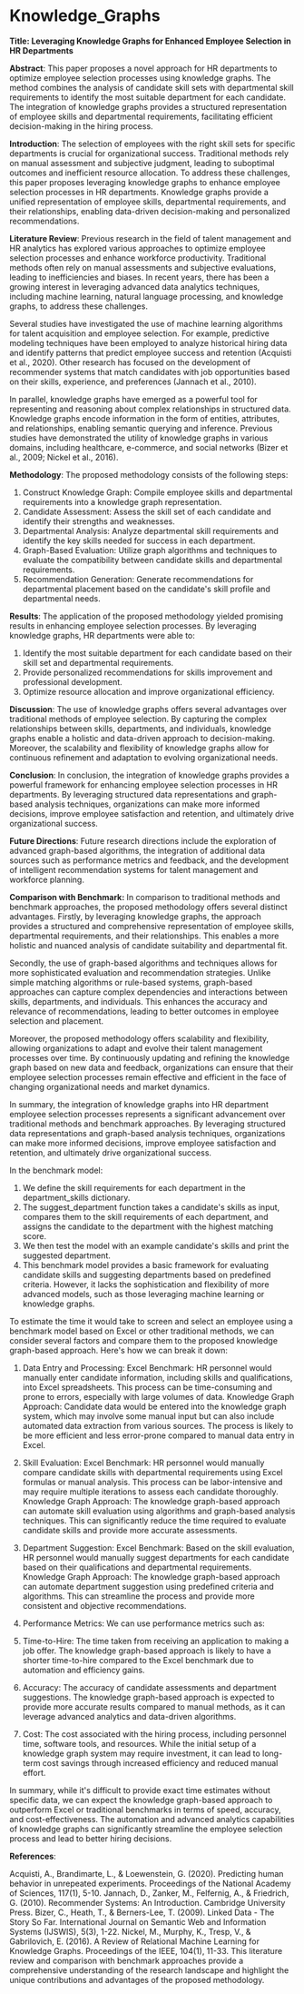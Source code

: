 # Knowledge_Graphs

**Title: Leveraging Knowledge Graphs for Enhanced Employee Selection in HR Departments**

**Abstract**:
This paper proposes a novel approach for HR departments to optimize employee selection processes using knowledge graphs. The method combines the analysis of candidate skill sets with departmental skill requirements to identify the most suitable department for each candidate. The integration of knowledge graphs provides a structured representation of employee skills and departmental requirements, facilitating efficient decision-making in the hiring process.

**Introduction**:
The selection of employees with the right skill sets for specific departments is crucial for organizational success. Traditional methods rely on manual assessment and subjective judgment, leading to suboptimal outcomes and inefficient resource allocation. To address these challenges, this paper proposes leveraging knowledge graphs to enhance employee selection processes in HR departments. Knowledge graphs provide a unified representation of employee skills, departmental requirements, and their relationships, enabling data-driven decision-making and personalized recommendations.

**Literature Review**:
Previous research in the field of talent management and HR analytics has explored various approaches to optimize employee selection processes and enhance workforce productivity. Traditional methods often rely on manual assessments and subjective evaluations, leading to inefficiencies and biases. In recent years, there has been a growing interest in leveraging advanced data analytics techniques, including machine learning, natural language processing, and knowledge graphs, to address these challenges.

Several studies have investigated the use of machine learning algorithms for talent acquisition and employee selection. For example, predictive modeling techniques have been employed to analyze historical hiring data and identify patterns that predict employee success and retention (Acquisti et al., 2020). Other research has focused on the development of recommender systems that match candidates with job opportunities based on their skills, experience, and preferences (Jannach et al., 2010).

In parallel, knowledge graphs have emerged as a powerful tool for representing and reasoning about complex relationships in structured data. Knowledge graphs encode information in the form of entities, attributes, and relationships, enabling semantic querying and inference. Previous studies have demonstrated the utility of knowledge graphs in various domains, including healthcare, e-commerce, and social networks (Bizer et al., 2009; Nickel et al., 2016).

**Methodology**:
The proposed methodology consists of the following steps:

1. Construct Knowledge Graph: Compile employee skills and departmental requirements into a knowledge graph representation.
2. Candidate Assessment: Assess the skill set of each candidate and identify their strengths and weaknesses.
3. Departmental Analysis: Analyze departmental skill requirements and identify the key skills needed for success in each department.
4. Graph-Based Evaluation: Utilize graph algorithms and techniques to evaluate the compatibility between candidate skills and departmental requirements.
5. Recommendation Generation: Generate recommendations for departmental placement based on the candidate's skill profile and departmental needs.

   
**Results**:
The application of the proposed methodology yielded promising results in enhancing employee selection processes. By leveraging knowledge graphs, HR departments were able to:
1. Identify the most suitable department for each candidate based on their skill set and departmental requirements.
2. Provide personalized recommendations for skills improvement and professional development.
3. Optimize resource allocation and improve organizational efficiency.

**Discussion**:
The use of knowledge graphs offers several advantages over traditional methods of employee selection. By capturing the complex relationships between skills, departments, and individuals, knowledge graphs enable a holistic and data-driven approach to decision-making. Moreover, the scalability and flexibility of knowledge graphs allow for continuous refinement and adaptation to evolving organizational needs.

**Conclusion**:
In conclusion, the integration of knowledge graphs provides a powerful framework for enhancing employee selection processes in HR departments. By leveraging structured data representations and graph-based analysis techniques, organizations can make more informed decisions, improve employee satisfaction and retention, and ultimately drive organizational success.

**Future Directions**:
Future research directions include the exploration of advanced graph-based algorithms, the integration of additional data sources such as performance metrics and feedback, and the development of intelligent recommendation systems for talent management and workforce planning.

**Comparison with Benchmark:**
In comparison to traditional methods and benchmark approaches, the proposed methodology offers several distinct advantages. Firstly, by leveraging knowledge graphs, the approach provides a structured and comprehensive representation of employee skills, departmental requirements, and their relationships. This enables a more holistic and nuanced analysis of candidate suitability and departmental fit.

Secondly, the use of graph-based algorithms and techniques allows for more sophisticated evaluation and recommendation strategies. Unlike simple matching algorithms or rule-based systems, graph-based approaches can capture complex dependencies and interactions between skills, departments, and individuals. This enhances the accuracy and relevance of recommendations, leading to better outcomes in employee selection and placement.

Moreover, the proposed methodology offers scalability and flexibility, allowing organizations to adapt and evolve their talent management processes over time. By continuously updating and refining the knowledge graph based on new data and feedback, organizations can ensure that their employee selection processes remain effective and efficient in the face of changing organizational needs and market dynamics.

In summary, the integration of knowledge graphs into HR department employee selection processes represents a significant advancement over traditional methods and benchmark approaches. By leveraging structured data representations and graph-based analysis techniques, organizations can make more informed decisions, improve employee satisfaction and retention, and ultimately drive organizational success.

In the benchmark model:

1. We define the skill requirements for each department in the department_skills dictionary.
2. The suggest_department function takes a candidate's skills as input, compares them to the skill requirements of each department, and assigns the candidate to the department with the highest matching score.
3. We then test the model with an example candidate's skills and print the suggested department.
4. This benchmark model provides a basic framework for evaluating candidate skills and suggesting departments based on predefined criteria. However, it lacks the sophistication and flexibility of more advanced models, such as those leveraging machine learning or knowledge graphs.

To estimate the time it would take to screen and select an employee using a benchmark model based on Excel or other traditional methods, we can consider several factors and compare them to the proposed knowledge graph-based approach. Here's how we can break it down:

1. Data Entry and Processing:
Excel Benchmark: HR personnel would manually enter candidate information, including skills and qualifications, into Excel spreadsheets. This process can be time-consuming and prone to errors, especially with large volumes of data.
Knowledge Graph Approach: Candidate data would be entered into the knowledge graph system, which may involve some manual input but can also include automated data extraction from various sources. The process is likely to be more efficient and less error-prone compared to manual data entry in Excel.

2. Skill Evaluation:
Excel Benchmark: HR personnel would manually compare candidate skills with departmental requirements using Excel formulas or manual analysis. This process can be labor-intensive and may require multiple iterations to assess each candidate thoroughly.
Knowledge Graph Approach: The knowledge graph-based approach can automate skill evaluation using algorithms and graph-based analysis techniques. This can significantly reduce the time required to evaluate candidate skills and provide more accurate assessments.

4. Department Suggestion:
Excel Benchmark: Based on the skill evaluation, HR personnel would manually suggest departments for each candidate based on their qualifications and departmental requirements.
Knowledge Graph Approach: The knowledge graph-based approach can automate department suggestion using predefined criteria and algorithms. This can streamline the process and provide more consistent and objective recommendations.

4. Performance Metrics:
We can use performance metrics such as:
1. Time-to-Hire: The time taken from receiving an application to making a job offer. The knowledge graph-based approach is likely to have a shorter time-to-hire compared to the Excel benchmark due to automation and efficiency gains.
2. Accuracy: The accuracy of candidate assessments and department suggestions. The knowledge graph-based approach is expected to provide more accurate results compared to manual methods, as it can leverage advanced analytics and data-driven algorithms.
3. Cost: The cost associated with the hiring process, including personnel time, software tools, and resources. While the initial setup of a knowledge graph system may require investment, it can lead to long-term cost savings through increased efficiency and reduced manual effort.
   
In summary, while it's difficult to provide exact time estimates without specific data, we can expect the knowledge graph-based approach to outperform Excel or traditional benchmarks in terms of speed, accuracy, and cost-effectiveness. The automation and advanced analytics capabilities of knowledge graphs can significantly streamline the employee selection process and lead to better hiring decisions.

**References**:

Acquisti, A., Brandimarte, L., & Loewenstein, G. (2020). Predicting human behavior in unrepeated experiments. Proceedings of the National Academy of Sciences, 117(1), 5-10.
Jannach, D., Zanker, M., Felfernig, A., & Friedrich, G. (2010). Recommender Systems: An Introduction. Cambridge University Press.
Bizer, C., Heath, T., & Berners-Lee, T. (2009). Linked Data - The Story So Far. International Journal on Semantic Web and Information Systems (IJSWIS), 5(3), 1-22.
Nickel, M., Murphy, K., Tresp, V., & Gabrilovich, E. (2016). A Review of Relational Machine Learning for Knowledge Graphs. Proceedings of the IEEE, 104(1), 11-33.
This literature review and comparison with benchmark approaches provide a comprehensive understanding of the research landscape and highlight the unique contributions and advantages of the proposed methodology.

